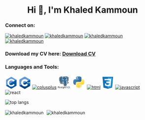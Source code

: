 <h1 align="center">Hi 👋, I'm Khaled Kammoun</h1>
<div>
  <div>
    <div>
      <h3><strong>Connect on:</strong></h3>
      <p>
        <a href="https://codeforces.com/profile/khaledkammoun" target="_blank"><img src="https://raw.githubusercontent.com/rahuldkjain/github-profile-readme-generator/master/src/images/icons/Social/codeforces.svg" alt="khaledkammoun" height="30" width="40"/></a>
        <a href="https://www.leetcode.com/khaledkammoun" target="_blank"><img src="https://raw.githubusercontent.com/rahuldkjain/github-profile-readme-generator/master/src/images/icons/Social/leet-code.svg" alt="khaledkammoun" height="30" width="40" /></a>
        <a href="https://www.hackerrank.com/hearsers" target="_blank"><img src="https://cloud.githubusercontent.com/assets/9058451/14878330/6c979f12-0d55-11e6-9a07-6bb4f202c328.png" alt="khaledkammoun" height="36" width="35"/></a>
        <a href="https://www.linkedin.com/in/khaled-kammoun-6b1059308/" target="_blank"><img src="https://github.com/gauravghongde/social-icons/blob/master/PNG/Color/LinkedIN.png?raw=true" alt="khaledkammoun" height="36" width="35"/></a>
      </p>
      <h3>Download my CV here: <a href="https://github.com/user-attachments/files/15891705/Khaled_Kammoun_CV.pdf">Download CV</a></h3>
      <h3><strong>Languages and Tools:</strong></h3>
      <p>
        <a href="https://www.cprogramming.com/" target="_blank" rel="noreferrer"><img src="https://raw.githubusercontent.com/devicons/devicon/master/icons/c/c-original.svg" alt="c" width="40" height="40"/></a>
        <a href="https://www.w3schools.com/cpp/" target="_blank" rel="noreferrer"><img src="https://raw.githubusercontent.com/devicons/devicon/master/icons/cplusplus/cplusplus-original.svg" alt="cplusplus" width="40" height="40"/></a>
        <a href="https://www.java.com/fr/" target="_blank" rel="noreferrer"><img src="https://w7.pngwing.com/pngs/578/816/png-transparent-java-class-file-java-platform-standard-edition-java-development-kit-java-runtime-environment-coffee-jar-text-class-orange.png"       alt="cplusplus" width="40" height="40"/></a>
        <a href="https://www.postgresql.org" target="_blank" rel="noreferrer"><img src="https://raw.githubusercontent.com/devicons/devicon/master/icons/postgresql/postgresql-original-wordmark.svg" alt="postgresql" width="42" height="42"/></a>
        <a href="https://www.python.org" target="_blank" rel="noreferrer"><img src="https://raw.githubusercontent.com/devicons/devicon/master/icons/python/python-original.svg" alt="python" width="45" height="45"/></a>
        <a href="https://html.com/" target="_blank" rel="noreferrer"><img src="https://www.freeiconspng.com/uploads/html5-icon-1.png" alt="html" width="49" height="49"/></a> 
        <a href="https://www.w3.org/Style/CSS/Overview.en.html" target="_blank" rel="noreferrer"><img src="https://raw.githubusercontent.com/devicons/devicon/master/icons/css3/css3-original.svg" alt="css" width="40" height="40"/></a>
        <a href="https://www.javascript.com/" target="_blank" rel="noreferrer"><img src="https://upload.wikimedia.org/wikipedia/commons/9/99/Unofficial_JavaScript_logo_2.svg" alt="javascript" width="40" height="40"/></a>
        <br />
        <a><img src="https://p1.hiclipart.com/preview/885/530/469/js-icon-logo-icon-react-icon-react-js-icon-turquoise-teal-aqua-symbol-circle-png-clipart.jpg" alt="react" width="40" height="40"/></a>
      </p>
    </div>
    <div>
      <img width=370 align="center" src="https://github-readme-stats.vercel.app/api/top-langs/?username=KhaledKammoun&hide=HTML&langs_count=8&layout=compact&theme=react&border_radius=10&size_weight=0.5&count_weight=0.5&exclude_repo=github-readme-stats" alt="top langs" />
    <br><br>
    </div>
  </div>
</div>
<div>
  <img src="https://github-readme-stats.vercel.app/api?username=khaledkammoun&show_icons=true&locale=en" alt="khaledkammoun" style="float: left; margin-right: 10px;"/>
  <img src="https://github-readme-streak-stats.herokuapp.com/?user=khaledkammoun&" alt="khaledkammoun" style="display: block; margin: auto;"/>
</div>


